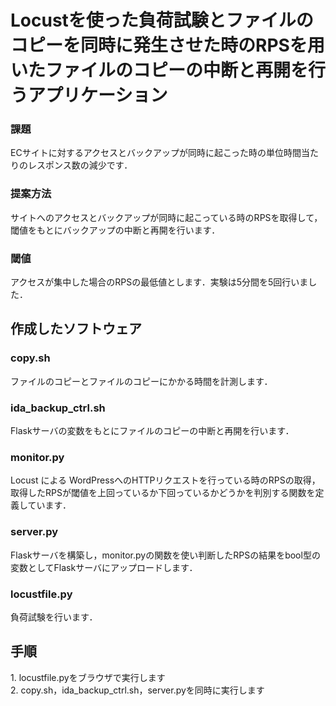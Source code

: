 # Locustを使った負荷試験とファイルのコピーを同時に発生させた時のRPSを用いたファイルのコピーの中断と再開を行うアプリケーション
### 課題
ECサイトに対するアクセスとバックアップが同時に起こった時の単位時間当たりのレスポンス数の減少です．
<br>
### 提案方法
サイトへのアクセスとバックアップが同時に起こっている時のRPSを取得して，閾値をもとにバックアップの中断と再開を行います．
<br>
### 閾値
アクセスが集中した場合のRPSの最低値とします．実験は5分間を5回行いました．
<br>
## 作成したソフトウェア
### copy.sh
ファイルのコピーとファイルのコピーにかかる時間を計測します．
### ida_backup_ctrl.sh
Flaskサーバの変数をもとにファイルのコピーの中断と再開を行います．
### monitor.py
Locust による WordPressへのHTTPリクエストを行っている時のRPSの取得，取得したRPSが閾値を上回っているか下回っているかどうかを判別する関数を定義しています．
### server.py
Flaskサーバを構築し，monitor.pyの関数を使い判断したRPSの結果をbool型の変数としてFlaskサーバにアップロードします．
### locustfile.py
負荷試験を行います．

## 手順
1\. locustfile.pyをブラウザで実行します
<br>
2\. copy.sh，ida_backup_ctrl.sh，server.pyを同時に実行します
